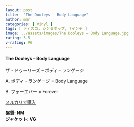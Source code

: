 ```yaml
---
layout: post
title:  "The Dooleys – Body Language"
author: mmr
categories: [ Vinyl ]
tags: [ ディスコ, シンセポップ, 7インチ ]
image: ../assets/images/The Dooleys – Body Language.jpg
rating: 3.5
v-rating: VG
---
```


#### The Dooleys – Body Language

ザ・ドゥーリーズ – ボディ・ランゲージ

A. ボディ・ランゲージ = Body Language

B. フォーエバー = Forever

[メルカリで購入](https://jp.mercari.com/item/m84917533040)

<div class="mt-4 mb-4 d-flex align-items-center">
<strong class="mr-1">盤質: NM</strong>
</div>
<div class="mt-4 mb-4 d-flex align-items-center">
<strong class="mr-1">ジャケット: VG</strong>
</div>
